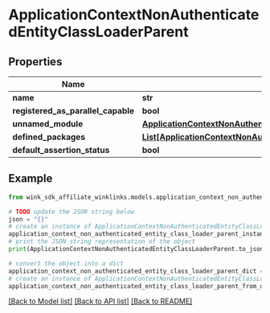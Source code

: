 # ApplicationContextNonAuthenticatedEntityClassLoaderParent


## Properties

Name | Type | Description | Notes
------------ | ------------- | ------------- | -------------
**name** | **str** |  | [optional] 
**registered_as_parallel_capable** | **bool** |  | [optional] 
**unnamed_module** | [**ApplicationContextNonAuthenticatedEntityClassLoaderParentUnnamedModule**](ApplicationContextNonAuthenticatedEntityClassLoaderParentUnnamedModule.md) |  | [optional] 
**defined_packages** | [**List[ApplicationContextNonAuthenticatedEntityClassLoaderParentUnnamedModuleClassLoaderDefinedPackagesInner]**](ApplicationContextNonAuthenticatedEntityClassLoaderParentUnnamedModuleClassLoaderDefinedPackagesInner.md) |  | [optional] 
**default_assertion_status** | **bool** |  | [optional] 

## Example

```python
from wink_sdk_affiliate_winklinks.models.application_context_non_authenticated_entity_class_loader_parent import ApplicationContextNonAuthenticatedEntityClassLoaderParent

# TODO update the JSON string below
json = "{}"
# create an instance of ApplicationContextNonAuthenticatedEntityClassLoaderParent from a JSON string
application_context_non_authenticated_entity_class_loader_parent_instance = ApplicationContextNonAuthenticatedEntityClassLoaderParent.from_json(json)
# print the JSON string representation of the object
print(ApplicationContextNonAuthenticatedEntityClassLoaderParent.to_json())

# convert the object into a dict
application_context_non_authenticated_entity_class_loader_parent_dict = application_context_non_authenticated_entity_class_loader_parent_instance.to_dict()
# create an instance of ApplicationContextNonAuthenticatedEntityClassLoaderParent from a dict
application_context_non_authenticated_entity_class_loader_parent_from_dict = ApplicationContextNonAuthenticatedEntityClassLoaderParent.from_dict(application_context_non_authenticated_entity_class_loader_parent_dict)
```
[[Back to Model list]](../README.md#documentation-for-models) [[Back to API list]](../README.md#documentation-for-api-endpoints) [[Back to README]](../README.md)


